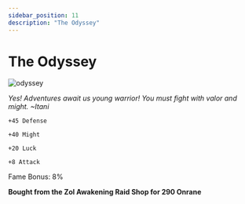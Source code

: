 ```yaml
---
sidebar_position: 11
description: "The Odyssey"
---
```


# The Odyssey

![odyssey](https://vwiki.valorserver.com/api/item/picture/the%20odyssey)

<i>Yes! Adventures await us young warrior! You must fight with valor and might. ~Itani</i>

    +45 Defense
    
    +40 Might
    
    +20 Luck
    
    +8 Attack
    
Fame Bonus: 8%

**Bought from the Zol Awakening Raid Shop for 290 Onrane**
